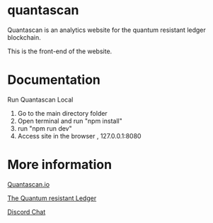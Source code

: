 # quantascan

Quantascan is an analytics website for the quantum resistant ledger blockchain.

This is the front-end of the website.


# Documentation

Run Quantascan Local
1. Go to the main directory folder
2. Open terminal and run "npm install"
3. run "npm run dev"
4. Access site in the browser , 127.0.0.1:8080

# More information

[Quantascan.io](https://www.quantascan.io "Quantascan.io")

[The Quantum resistant Ledger](https://www.theqrl.org/ "The QRL homepage")

[Discord Chat](https://discord.gg/RcR9WzX "Discord Chat")



